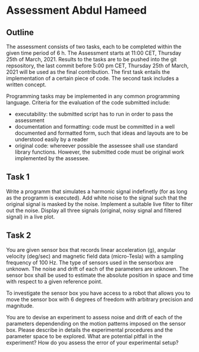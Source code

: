 # Assessment Abdul Hameed

## Outline

The assessment consists of two tasks, each to be completed within the given time period of 6 h. The Assessment starts at 11:00 CET, Thursday 25th of March, 2021. Results to the tasks are to be pushed into the git repsository, the last commit before 5:00 pm CET, Thursday 25th of March, 2021 will be used as the final contribution. 
The first task entails the implementation of a certain piece of code. The second task includes a written concept.

Programming tasks may be implemented in any common programming language. Criteria for the evaluation of the code submitted include:
- executability: the submitted script has to run in order to pass the assessment
- documentation and formatting: code must be committed in a well documented and formatted form, such that ideas and layouts are to be understood easily by a reader
- original code: whereever possible the assessee shall use standard library functions. However, the submitted code must be original work implemented by the assessee. 

## Task 1

Write a programm that simulates a harmonic signal indefinetly (for as long as the programm is executed). Add white noise to the signal such that the original signal is masked by the noise. Implement a suitable live filter to filter out the noise. Display all three signals (original, noisy signal and filtered signal) in a live plot. 

## Task 2

You are given sensor box that records linear acceleration (g), angular velocity (deg/sec) and magnetic field data (micro-Tesla) with a sampling frequency of 100 Hz. The type of sensors used in the sensorbox are unknown. The noise and drift of each of the parameters are unknown. The sensor box shall be used to estimate the absolute position in space and time with respect to a given reference point. 

To investigate the sensor box you have access to a robot that allows you to move the sensor box with 6 degrees of freedom with arbitrary precision and magnitude. 

You are to devise an experiment to assess noise and drift of each of the parameters dependending on the motion patterns imposed on the sensor box. Please describe in details the experimental procedures and the parameter space to be explored. What are potential pitfall in the experiment? How do you assess the error of your experimental setup? 
